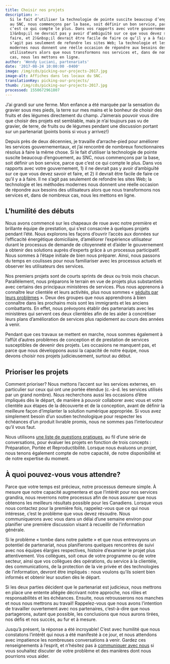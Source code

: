```yaml
---
title: Choisir nos projets
description: >-
  Si le fait d’utiliser la technologie de pointe suscite beaucoup d’engouement,
  au SNC, nous commençons par la base, soit définir un bon service, parce que
  c’est ce qui compte le plus. Dans vos rapports avec votre gouvernement,
  1)&nbsp;il ne devrait pas y avoir d’ambiguïté sur ce que vous devez savoir et
  faire, et 2)&nbsp;il devrait être facile de faire ce qu’il y a à faire. Il ne
  s’agit pas seulement de refondre les sites Web; la technologie et les méthodes
  modernes nous donnent une réelle occasion de répondre aux besoins des
  utilisateurs alors que nous transformons nos services et, dans de nombreux
  cas, nous les mettons en ligne.
author: 'Wendy Luciani, partenariats'
date: '2017-08-24 10:00:00 -0400'
image: /img/cds/picking-our-projects-2017.jpg
image-alt: Affiches dans les locaux du SNC.
translationKey: picking-our-projects/
thumb: /img/cds/picking-our-projects-2017.jpg
processed: 1550672961807
---
```

J’ai grandi sur une ferme. Mon enfance a été marquée par la sensation du gravier sous mes pieds, la terre sur mes mains et le bonheur de choisir des fruits et des légumes directement du champ. J’aimerais pouvoir vous dire que choisir des projets est semblable, mais je n’ai toujours pas vu de gravier, de terre, de fruits ou de légumes pendant une discussion portant sur un partenariat (points bonis si vous y arrivez!)

Depuis près de deux décennies, je travaille d’arrache-pied pour améliorer les services gouvernementaux, et j’ai rencontré de nombreux fonctionnaires résolus à faire la même chose. Si le fait d’utiliser la technologie de pointe suscite beaucoup d’engouement, au SNC, nous commençons par la base, soit définir un bon service, parce que c’est ce qui compte le plus. Dans vos rapports avec votre gouvernement, 1) il ne devrait pas y avoir d’ambiguïté sur ce que vous devez savoir et faire, et 2) il devrait être facile de faire ce qu’il y a à faire. Il ne s’agit pas seulement de refondre les sites Web; la technologie et les méthodes modernes nous donnent une réelle occasion de répondre aux besoins des utilisateurs alors que nous transformons nos services et, dans de nombreux cas, nous les mettons en ligne.

## L’humilité des débuts

Nous avons commencé sur les chapeaux de roue avec notre première et brillante équipe de prestation, qui s’est consacrée à quelques projets pendant l’été. Nous explorons les façons d’ouvrir l’accès aux données sur l’efficacité énergétique domiciliaire, d’améliorer l’expérience utilisateur durant le processus de demande de citoyenneté et d’aider le gouvernement à obtenir des solutions auprès d’experts grâce à un processus participatif. Nous sommes à l’étape initiale de bien nous préparer. Ainsi, nous passons du temps en coulisses pour nous familiariser avec les processus actuels et observer les utilisateurs des services.

Nos premiers projets sont de courts sprints de deux ou trois mois chacun. Parallèlement, nous préparons le terrain en vue de projets plus substantiels avec certains des principaux ministères de services. Plus nous apprenons à connaître leur clientèle et leurs activités, plus nous sommes «&nbsp;[séduits par leurs problèmes](/2017/07/25/ce-sont-les-gens-qui-comptent/)&nbsp;». Deux des groupes que nous apprendrons à bien connaître dans les prochains mois sont les immigrants et les anciens combattants. En effet, nous prévoyons établir des partenariats avec les ministères qui servent ces deux clientèles afin de les aider à concrétiser leurs plans d’amélioration de services plus rapidement au cours des années à venir.

Pendant que ces travaux se mettent en marche, nous sommes également à l’affût d’autres problèmes de conception et de prestation de services susceptibles de devenir des projets. Les occasions ne manquent pas, et parce que nous développons aussi la capacité de notre équipe, nous devons choisir nos projets judicieusement, surtout au début.

## Prioriser les projets  

Comment prioriser? Nous mettons l’accent sur les services externes, en particulier sur ceux qui ont une portée étendue (c.-à-d. les services utilisés par un grand nombre). Nous recherchons aussi les occasions d’être impliqués dès le départ, de manière à pouvoir collaborer avec vous et votre clientèle aux étapes de la découverte et de la conception, avant de définir la meilleure façon d’implanter la solution numérique appropriée. Si vous avez simplement besoin d’un soutien technologique pour respecter les échéances d’un produit livrable promis, nous ne sommes pas l’interlocuteur qu’il vous faut.

Nous utilisons [une liste de questions pratiques](/partnerships/), au fil d’une série de conversations, pour évaluer les projets en fonction de trois concepts&nbsp;: Préparation, Portée et Reproductibilité. Lorsque nous évaluons un projet, nous tenons également compte de notre capacité, de notre disponibilité et de notre expertise du moment.

## À quoi pouvez-vous vous attendre?  

Parce que votre temps est précieux, notre processus demeure simple. À mesure que notre capacité augmentera et que l’intérêt pour nos services grandira, nous reverrons notre processus afin de nous assurer que nous obtenons les meilleurs résultats possible pour les Canadiens. Lorsque vous nous contactez pour la première fois, rappelez-vous que ce qui nous intéresse, c’est le problème que vous devez résoudre. Nous communiquerons avec vous dans un délai d’une semaine environ pour planifier une première discussion visant à recueillir de l’information générale.

Si le problème «&nbsp;tombe dans notre palette&nbsp;» et que nous entrevoyons un potentiel de partenariat, nous planifierons quelques rencontres de suivi avec nos équipes élargies respectives, histoire d’examiner le projet plus attentivement. Vos collègues, soit ceux de votre programme ou de votre secteur, ainsi que vos collègues des opérations, du service à la clientèle, des communications, de la protection de la vie privée et des technologies de l’information, devront être impliqués&nbsp;: nous voulons qu’ils soient bien informés et obtenir leur soutien dès le départ.

Si les deux parties décident que le partenariat est judicieux, nous mettrons en place une entente allégée décrivant notre approche, nos rôles et responsabilités et les échéances. Ensuite, nous retrousserons nos manches et nous nous mettrons au travail! Rappelez-vous que nous avons l’intention de travailler ouvertement avec nos partenaires, c’est-à-dire que nous partagerons, autant que possible, les conclusions que nous aurons tirées, nos défis et nos succès, au fur et à mesure.

Jusqu’à présent, la réponse a été incroyable! C’est avec humilité que nous constatons l’intérêt qui nous a été manifesté à ce jour, et nous attendons avec impatience les nombreuses conversations à venir. Gardez ces renseignements à l’esprit, et n’hésitez pas à [communiquer avec nous](#contact-us-links) si vous souhaitez discuter de votre problème et des manières dont nous pourrions vous aider.

